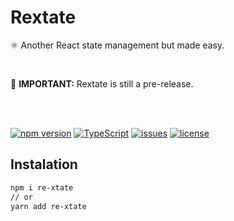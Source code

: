 # Rextate

⚛️ Another React state management but made easy.

<br >

🚨 **IMPORTANT:** Rextate is still a pre-release.

<br >
<br >


[![npm version](https://badge.fury.io/js/re-xtate.svg)](https://badge.fury.io/js/re-xtate)
[![TypeScript](https://img.shields.io/npm/types/re-xtate)](https://img.shields.io/npm/types/re-xtate)
[![issues](https://img.shields.io/github/issues/builtbyedgar/re-xtate)](https://img.shields.io/github/issues/builtbyedgar/re-xtate)
[![license](https://img.shields.io/github/license/builtbyedgar/re-xtate)](https://img.shields.io/github/license/builtbyedgar/re-xtate)
<!-- [![npm version](https://badge.fury.io/js/re-xtate.svg)](https://badge.fury.io/js/re-xtate) -->


## Instalation

```bash
npm i re-xtate
// or
yarn add re-xtate
```
